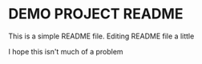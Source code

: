 # DEMO PROJECT README

This is a simple README file.
Editing README file a little

I hope this isn't much of a problem